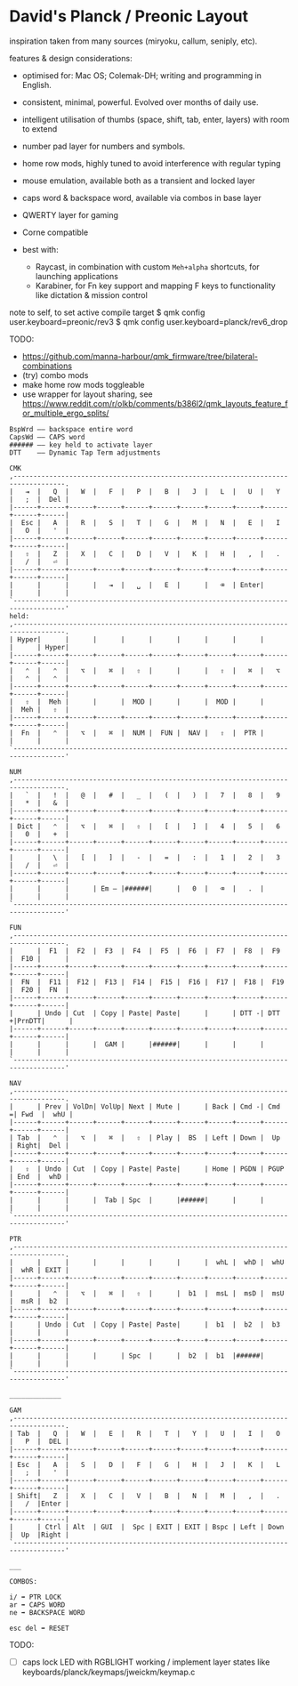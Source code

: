 # David's Planck / Preonic Layout

inspiration taken from many sources (miryoku, callum, seniply, etc).

features & design considerations:
- optimised for: Mac OS; Colemak-DH; writing and programming in English.
- consistent, minimal, powerful. Evolved over months of daily use.
- intelligent utilisation of thumbs (space, shift, tab, enter, layers) with room to extend
- number pad layer for numbers and symbols.
- home row mods, highly tuned to avoid interference with regular typing
- mouse emulation, available both as a transient and locked layer
- caps word & backspace word, available via combos in base layer
- QWERTY layer for gaming
- Corne compatible

- best with:
  - Raycast, in combination with custom `Meh+alpha` shortcuts, for launching applications
  - Karabiner, for Fn key support and mapping F keys to functionality like dictation & mission control  



note to self, to set active compile target
$ qmk config user.keyboard=preonic/rev3
$ qmk config user.keyboard=planck/rev6_drop


TODO:

- https://github.com/manna-harbour/qmk_firmware/tree/bilateral-combinations
- (try) combo mods
- make home row mods toggleable
- use wrapper for layout sharing, see https://www.reddit.com/r/olkb/comments/b386l2/qmk_layouts_feature_for_multiple_ergo_splits/


```
BspWrd —— backspace entire word
CapsWd –– CAPS word
###### –– key held to activate layer
DTT    —— Dynamic Tap Term adjustments

CMK
,-----------------------------------------------------------------------------------.
|   ⇥  |   Q  |   W  |   F  |   P  |   B  |   J  |   L  |   U  |   Y  |   ;  |  Del |
|------+------+------+------+------+------+------+------+------+------+------+------|
|  Esc |   A  |   R  |   S  |   T  |   G  |   M  |   N  |   E  |   I  |   O  |   '  |
|------+------+------+------+------+------+------+------+------+------+------+------|
|   ⇧  |   Z  |   X  |   C  |   D  |   V  |   K  |   H  |   ,  |   .  |   /  |   ⏎  |
|------+------+------+------+------+------+------+------+------+------+------+------|
|      |      |      |   ⇥  |   ␣  |   E  |      |   ⌫  | Enter|      |      |      | 
`-----------------------------------------------------------------------------------'
held:
,-----------------------------------------------------------------------------------.
| Hyper|      |      |      |      |      |      |      |      |      |      | Hyper|
|------+------+------+------+------+------+------+------+------+------+------+------|
|   ⌃  |   ⌃  |   ⌥  |   ⌘  |   ⇧  |      |      |   ⇧  |   ⌘  |   ⌥  |   ⌃  |   ⌃  |
|------+------+------+------+------+------+------+------+------+------+------+------| 
|   ⇧  |  Meh |      |      |  MOD |      |      |  MOD |      |      |  Meh |   ⇧  |
|------+------+------+------+------+------+------+------+------+------+------+------|
|  Fn  |   ⌃  |   ⌥  |   ⌘  |  NUM |  FUN |  NAV |   ⇧  |  PTR |      |      |      |
`-----------------------------------------------------------------------------------'

NUM
,-----------------------------------------------------------------------------------.
|   `  |   !  |   @  |   #  |   _  |   (  |   )  |   7  |   8  |   9  |   *  |   &  |
|------+------+------+------+------+------+------+------+------+------+------+------|
| Dict |   ⌃  |   ⌥  |   ⌘  |   ⇧  |   [  |   ]  |   4  |   5  |   6  |   0  |   +  |
|------+------+------+------+------+------+------+------+------+------+------+------|
|      |   \  |   [  |   ]  |   -  |   =  |   :  |   1  |   2  |   3  |   /  |   ⏎  | 
|------+------+------+------+------+------+------+------+------+------+------+------|
|      |      |      | Em — |######|      |   0  |   ⌫  |   .  |      |      |      |
`-----------------------------------------------------------------------------------'

FUN  
,-----------------------------------------------------------------------------------.
|      |  F1  |  F2  |  F3  |  F4  |  F5  |  F6  |  F7  |  F8  |  F9  |  F10 |      |
|------+------+------+------+------+------+------+------+------+------+------+------|
|  FN  |  F11 |  F12 |  F13 |  F14 |  F15 |  F16 |  F17 |  F18 |  F19 |  F20 |  FN  |
|------+------+------+------+------+------+------+------+------+------+------+------|
|      | Undo | Cut  | Copy | Paste| Paste|      |      | DTT -| DTT +|PrnDTT|      | 
|------+------+------+------+------+------+------+------+------+------+------+------|
|      |      |      |  GAM |      |######|      |      |      |      |      |      |
`-----------------------------------------------------------------------------------'

NAV
,-----------------------------------------------------------------------------------.
|      | Prev | VolDn| VolUp| Next | Mute |      | Back | Cmd -| Cmd =| Fwd  |  whU |
|------+------+------+------+------+------+------+------+------+------+------+------|
| Tab  |   ⌃  |   ⌥  |   ⌘  |   ⇧  | Play |  BS  | Left | Down |  Up  | Right|  Del |
|------+------+------+------+------+------+------+------+------+------+------+------|
|   ⇪  | Undo | Cut  | Copy | Paste| Paste|      | Home | PGDN | PGUP | End  |  whD |
|------+------+------+------+------+------+------+------+------+------+------+------|
|      |      |      |  Tab | Spc  |      |######|      |      |      |      |      |
`-----------------------------------------------------------------------------------'

PTR 
,-----------------------------------------------------------------------------------.
|      |      |      |      |      |      |      |  whL |  whD |  whU |  whR | EXIT |
|------+------+------+------+------+------+------+------+------+------+------+------|
|      |   ⌃  |   ⌥  |   ⌘  |   ⇧  |      |  b1  |  msL |  msD |  msU |  msR |  b2  | 
|------+------+------+------+------+------+------+------+------+------+------+------|
|      | Undo | Cut  | Copy | Paste| Paste|      |  b1  |  b2  |  b3  |      |      |
|------+------+------+------+------+------+------+------+------+------+------+------|
|      |      |      |      | Spc  |      |  b2  |  b1  |######|      |      |      |
`-----------------------------------------------------------------------------------'
  
_____________

GAM
,-----------------------------------------------------------------------------------.
| Tab  |   Q  |   W  |   E  |   R  |   T  |   Y  |   U  |   I  |   O  |   P  |  DEL |
|------+------+------+------+------+------+------+------+------+------+------+------|
| Esc  |   A  |   S  |   D  |   F  |   G  |   H  |   J  |   K  |   L  |   ;  |   '  |
|------+------+------+------+------+------+------+------+------+------+------+------|
| Shift|   Z  |   X  |   C  |   V  |   B  |   N  |   M  |   ,  |   .  |   /  |Enter |
|------+------+------+------+------+------+------+------+------+------+------+------|
|      | Ctrl | Alt  | GUI  |  Spc | EXIT | EXIT | Bspc | Left | Down |  Up  |Right |
`-----------------------------------------------------------------------------------'

___

COMBOS:

i/ ➡️ PTR LOCK
ar ➡️ CAPS WORD
ne ➡️ BACKSPACE WORD

esc del ➡️ RESET

```

TODO:
- [ ] caps lock LED with RGBLIGHT working / implement layer states like keyboards/planck/keymaps/jweickm/keymap.c

